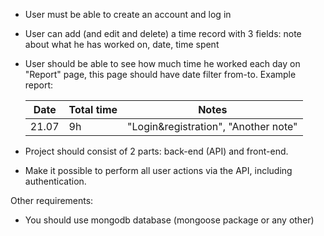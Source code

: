 * User must be able to create an account and log in
* User can add (and edit and delete) a time record with 3 fields: note about what he has worked on, date, time spent
* User should be able to see how much time he worked each day on "Report" page, this page should have date filter from-to. Example report:

  Date  | Total time | Notes
  ----  | ---------- | -----
  21.07 | 9h         | "Login&registration", "Another note"

* Project should consist of 2 parts: back-end (API) and front-end.
* Make it possible to perform all user actions via the API, including authentication.

Other requirements:
* You should use mongodb database (mongoose package or any other)